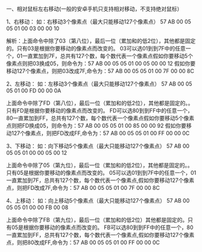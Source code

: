 一、相对鼠标左右移动(一般的安卓手机只支持相对移动，不支持绝对鼠标）

1、右移动：
如：右移动3个像素点（最大只能移动127个像素点）
  57 AB 00 05 05 01 00 03 00 00 10

解析：上面命令中除了03（第八位），最后一位（累加和的低2位），其他都是固定的。只有03是根据你要移动的像素点而改变的。
      03可以选01到到7F中的任意一个，01一直累加到7F，总共有127个数，每个数代表一个像素点假如你要移动5个像素点则把03换成05，则命令为：57 AB 00 05 05 01 00 05 00 00 12
      假如你要移动127个像素点，则把03改成7F,命令为：57 AB 00 05 05 01 00 7F 00 00 8C


2、左移动：
如：左移动3个像素点（最大只能移动127个像素点）
    57 AB 00 05 05 01 00 FD 00 00 0A

上面命令中除了FD（第八位），最后一位（累加和的低2位），其他都是固定的。。只有FD是根据你要移动的像素点而改变的。
      FD可以选80到到FF中的任意一个，80一直累加到FF，总共有127个数，每个数代表一个像素点假如你要移动5个像素点则把FD换成05，则命令为：57 AB 00 05 05 01 00 85 00 00 92
      假如你要移动127个像素点，则把FD改成FF,命令为：57 AB 00 05 05 01 00 FF 00 00 0C



3、下移动：
如：向下移动5个像素点（最大只能移动127个像素点）
    57 AB 00 05 05 01 00 00 05 00 12

   上面命令中除了05（第九位），最后一位（累加和的低2位），其他都是固定的。。只有05是根据你要移动的像素点而改变的。
      05可以选01到到7F中的任意一个，01一直累加到7F，总共有127个数，每个数代表一个像素点,假如你要移动127个像素点，则把FD改成7F,命令为：57 AB 00 05 05 01 00 7F 00 00 8C


4、上移动：
如：向上移动5个像素点（最大只能移动127个像素点） 
    57 AB 00 05 05 01 00 00 FB 00 08

   上面命令中除了FB（第九位），最后一位（累加和的低2位）其他都是固定的。只有05是根据你要移动的像素点而改变的。
      FB可以选80到到FF中的任意一个，80一直累加到FF，总共有127个数，每个数代表一个像素点,假如你要移动127个像素点，则把80改成FF,命令为：57 AB 00 05 05 01 00 FF 00 00 0C

